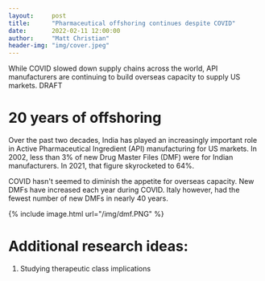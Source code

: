 ```yaml
---
layout:     post
title:      "Pharmaceutical offshoring continues despite COVID"
date:       2022-02-11 12:00:00
author:     "Matt Christian"
header-img: "img/cover.jpeg"
---
```

While COVID slowed down supply chains across the world, API manufacturers are continuing to build overseas capacity to supply US markets.
<span class="label label-danger">DRAFT</span>

<!--more-->

# 20 years of offshoring

Over the past two decades, India has played an increasingly important role in Active Pharmaceutical Ingredient (API) manufacturing for US markets.
In 2002, less than 3% of new Drug Master Files (DMF) were for Indian manufacturers. In 2021, that figure skyrocketed to 64%. 

COVID hasn't seemed to diminish the appetite for overseas capacity. New DMFs have increased each year during COVID. Italy however, had the fewest number of new DMFs in nearly 40 years.


{% include image.html url="/img/dmf.PNG" %}

<!-- <div id="inspections"></div>
<script>
async function getJSON(filename) {
  const response = await fetch(filename)
  return response.json()
}

google.charts.load('current', {
  'packages': ['corechart']
});
google.charts.setOnLoadCallback(loadAndDrawChart);

function loadAndDrawChart() {
  getJSON("../assets/out_inspection_yearly.json")
  .then(drawChart)
}

function drawChart(rawData) {
  var data = google.visualization.arrayToDataTable([
    ['Inspection Classification', 'OAI', 'VAI', 'NAI', { role: 'annotation' } ],
    ...rawData.map(
      ({year, NAI, OAI, VAI, oai_ratio}) => {
        return [year, OAI, VAI, NAI, '']
      }
    )
  ]);

  var options = {
    width: 600,
    height: 400,
    // legend: { position: 'top', maxLines: 3 },
    // bar: { groupWidth: '75%' },
    isStacked: true,
    hAxis: { 
      format:'',
      showTextEvery: 1,
      slantedText: true,
      slantedTextAngle: 9,
    },
  };
  var view = new google.visualization.DataView(data);
  var chart = new google.visualization.ColumnChart(document.getElementById('inspections'));

  chart.draw(view, options);
}
</script> -->


# Additional research ideas:

1. Studying therapeutic class implications

